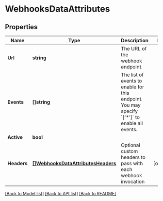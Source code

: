# WebhooksDataAttributes

## Properties

Name | Type | Description | Notes
------------ | ------------- | ------------- | -------------
**Url** | **string** | The URL of the webhook endpoint. | 
**Events** | **[]string** | The list of events to enable for this endpoint. You may specify &#x60;[&#39;*&#39;]&#x60; to enable all events. | 
**Active** | **bool** |  | 
**Headers** | [**[]WebhooksDataAttributesHeaders**](_webhooks_data_attributes_headers.md) | Optional custom headers to pass with each webhook invocation | [optional] 

[[Back to Model list]](../README.md#documentation-for-models) [[Back to API list]](../README.md#documentation-for-api-endpoints) [[Back to README]](../README.md)


